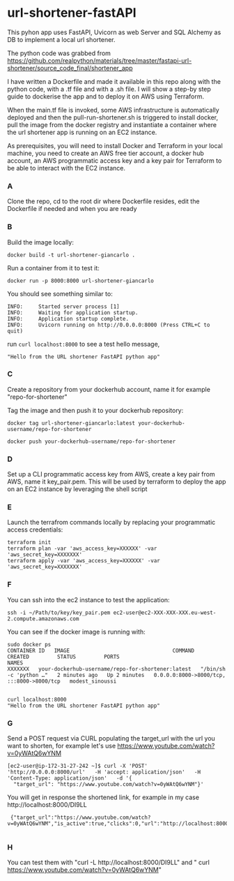 # url-shortener-fastAPI

This pyhon app uses FastAPI, Uvicorn as web Server and SQL Alchemy as DB to implement a local url shortener. 

The python code was grabbed from https://github.com/realpython/materials/tree/master/fastapi-url-shortener/source_code_final/shortener_app

I have written a Dockerfile and made it available in this repo along with the python code, with a .tf file and with a .sh file. 
I will show a step-by step guide to dockerise the app and to deploy it on AWS using Terraform. 

When the main.tf file is invoked, some AWS infrastructure is automatically deployed and then the pull-run-shortener.sh is triggered to install docker, pull the image from the docker registry and instantiate a container where the url shortener app is running on an EC2 instance.  

As prerequisites, you will need to install Docker and Terraform in your local machine, you need to create an AWS free tier account, a docker hub account, an AWS programmatic access key and a key pair for Terraform to be able to interact with the EC2 instance. 
 


###  A 
Clone the repo, cd to the root dir where Dockerfile resides, edit the Dockerfile if needed and when you are ready

### B 
Build the image locally:

```
docker build -t url-shortener-giancarlo . 

```

Run a container from it to test it: 

```
docker run -p 8000:8000 url-shortener-giancarlo
```

You should see something similar to:

```
INFO:     Started server process [1]
INFO:     Waiting for application startup.
INFO:     Application startup complete.
INFO:     Uvicorn running on http://0.0.0.0:8000 (Press CTRL+C to quit)

```
run ```curl localhost:8000``` to see a test hello message, 

```
"Hello from the URL shortener FastAPI python app"
```

### C 
Create a repository from your dockerhub account, name it for example "repo-for-shortener"

Tag the image and then push it to your dockerhub repository:

```
docker tag url-shortener-giancarlo:latest your-dockerhub-username/repo-for-shortener

docker push your-dockerhub-username/repo-for-shortener

```

### D 
Set up a CLI programmatic access key from AWS, create a key pair from AWS, name it key_pair.pem. This will be used by terraform to deploy the app on an EC2 instance by leveraging the shell script

### E
Launch the terrafrom commands locally by replacing your programmatic access credentials: 

```
terraform init 
terraform plan -var 'aws_access_key=XXXXXX' -var 'aws_secret_key=XXXXXXX' 
terraform apply -var 'aws_access_key=XXXXXX' -var 'aws_secret_key=XXXXXXX' 
```

### F
You can ssh into the ec2 instance to test the application: 

```
ssh -i ~/Path/to/key/key_pair.pem ec2-user@ec2-XXX-XXX-XXX.eu-west-2.compute.amazonaws.com
```

You can see if the docker image is running with: 

```
sudo docker ps
CONTAINER ID   IMAGE                                 COMMAND                  CREATED         STATUS         PORTS                                       NAMES
XXXXXXX   your-dockerhub-username/repo-for-shortener:latest   "/bin/sh -c 'python …"   2 minutes ago   Up 2 minutes   0.0.0.0:8000->8000/tcp, :::8000->8000/tcp   modest_sinoussi


curl localhost:8000
"Hello from the URL shortener FastAPI python app"

```


### G  
Send a POST request via CURL populating the target_url with the url you want to shorten, for example let's use https://www.youtube.com/watch?v=0yWAtQ6wYNM  
```
[ec2-user@ip-172-31-27-242 ~]$ curl -X 'POST'   'http://0.0.0.0:8000/url'   -H 'accept: application/json'   -H 'Content-Type: application/json'   -d '{
  "target_url": "https://www.youtube.com/watch?v=0yWAtQ6wYNM"}'
 ```
 
 You will get in response the shortened link, for example in my case http://localhost:8000/DI9LL

```
 {"target_url":"https://www.youtube.com/watch?v=0yWAtQ6wYNM","is_active":true,"clicks":0,"url":"http://localhost:8000/DI9LL","admin_url":"http://localhost:8000/admin/DI9LL_B01AFMEA"}
 
 ```

### H 
You can test them with "curl -L http://localhost:8000/DI9LL" and " curl https://www.youtube.com/watch?v=0yWAtQ6wYNM" 

